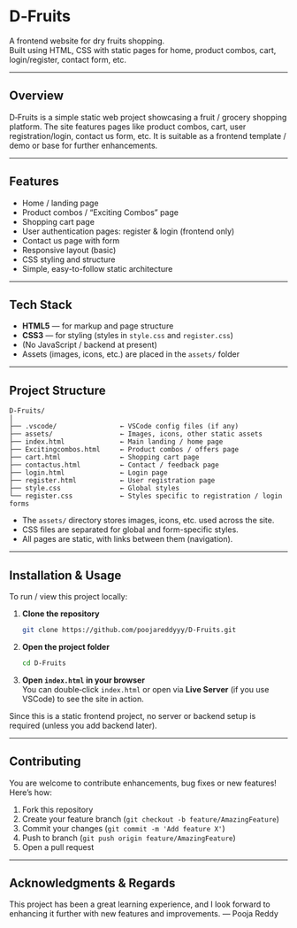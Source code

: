 # D‑Fruits

A frontend website for  dry fruits shopping.  
Built using HTML, CSS with static pages for home, product combos, cart, login/register, contact form, etc.

---


## Overview

D‑Fruits is a simple static web project showcasing a fruit / grocery shopping platform. The site features pages like product combos, cart, user registration/login, contact us form, etc. It is suitable as a frontend template / demo or base for further enhancements.

---

## Features

- Home / landing page  
- Product combos / “Exciting Combos” page  
- Shopping cart page  
- User authentication pages: register & login (frontend only)  
- Contact us page with form  
- Responsive layout (basic)  
- CSS styling and structure  
- Simple, easy-to-follow static architecture  

---

## Tech Stack

- **HTML5** — for markup and page structure  
- **CSS3** — for styling (styles in `style.css` and `register.css`)  
- (No JavaScript / backend at present)  
- Assets (images, icons, etc.) are placed in the `assets/` folder  

---

## Project Structure

```
D-Fruits/
│  
├── .vscode/                ← VSCode config files (if any)  
├── assets/                 ← Images, icons, other static assets  
├── index.html              ← Main landing / home page  
├── Excitingcombos.html     ← Product combos / offers page  
├── cart.html               ← Shopping cart page  
├── contactus.html          ← Contact / feedback page  
├── login.html              ← Login page  
├── register.html           ← User registration page  
├── style.css               ← Global styles  
└── register.css            ← Styles specific to registration / login forms  
```

- The `assets/` directory stores images, icons, etc. used across the site.  
- CSS files are separated for global and form-specific styles.  
- All pages are static, with links between them (navigation).  

---

## Installation & Usage

To run / view this project locally:

1. **Clone the repository**  
   ```bash
   git clone https://github.com/poojareddyyy/D-Fruits.git
   ```

2. **Open the project folder**  
   ```bash
   cd D-Fruits
   ```

3. **Open `index.html` in your browser**  
   You can double‑click `index.html` or open via **Live Server** (if you use VSCode) to see the site in action.  

Since this is a static frontend project, no server or backend setup is required (unless you add backend later).

---


## Contributing

You are welcome to contribute enhancements, bug fixes or new features! Here’s how:

1. Fork this repository  
2. Create your feature branch (`git checkout -b feature/AmazingFeature`)  
3. Commit your changes (`git commit -m 'Add feature X'`)  
4. Push to branch (`git push origin feature/AmazingFeature`)  
5. Open a pull request  


---

## Acknowledgments & Regards

This project has been a great learning experience, and I look forward to enhancing it further with new features and improvements.
— Pooja Reddy
